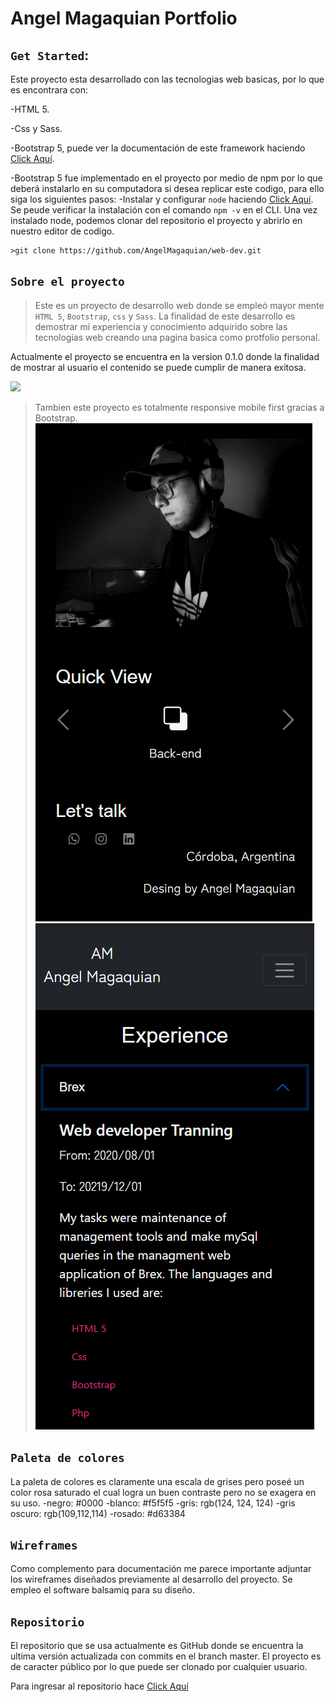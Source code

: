 # Angel Magaquian Portfolio

## `Get Started`:

Este proyecto esta desarrollado con las tecnologias web basicas, por lo que es encontrara con:

-HTML 5.

-Css y Sass.

-Bootstrap 5, puede ver la documentación de este framework haciendo [Click Aquí](https://getbootstrap.com/docs/5.0/getting-started/introduction/).

-Bootstrap 5 fue implementado en el proyecto por medio de npm por lo que deberá instalarlo en su computadora si desea replicar este codigo, para ello siga los siguientes pasos:
-Instalar y configurar `node` haciendo [Click Aquí](https://nodejs.org/en/). Se peude verificar la instalación con el comando `npm -v` en el CLI. Una vez instalado node, podemos clonar del repositorio el proyecto y abrirlo en nuestro editor de codigo.
    
    >git clone https://github.com/AngelMagaquian/web-dev.git

## `Sobre el proyecto`

>Este es un proyecto de desarrollo web donde se empleó mayor mente `HTML 5`, `Bootstrap`, `css` y `Sass`.
La finalidad de este desarrollo es demostrar mi experiencia y conocimiento adquirido sobre las tecnologias web creando una pagina basica
como protfolio personal.

Actualmente el proyecto se encuentra en la version 0.1.0 donde la finalidad de mostrar al usuario el contenido se puede cumplir de manera exitosa. 

![](./assets/portfolio.gif)

>Tambien este proyecto es totalmente responsive mobile first gracias a Bootstrap.
![image](./assets/responsive1.png)
![image](./assets/responsive2.png)

## `Paleta de colores`

La paleta de colores es claramente una escala de grises pero poseé un color rosa saturado el cual logra un buen contraste pero no se exagera en su uso.
-negro: #0000
-blanco: #f5f5f5
-gris: rgb(124, 124, 124)
-gris oscuro: rgb(109,112,114)
-rosado: #d63384

## `Wireframes`

Como complemento para documentación me parece importante adjuntar los wireframes diseñados previamente al desarrollo del proyecto. Se empleo el software balsamiq para su diseño.

## `Repositorio`

El repositorio que se usa actualmente es GitHub donde se encuentra la ultima versión actualizada con commits en el branch master. El proyecto es de caracter público por lo que puede ser clonado por cualquier usuario.

Para ingresar al repositorio hace [Click Aquí](https://github.com/AngelMagaquian/web-dev)
